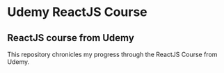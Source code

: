 # Udemy ReactJS Course
ReactJS course from Udemy
---
This repository chronicles my progress through the ReactJS Course from Udemy.